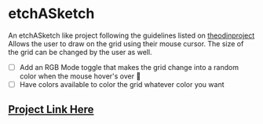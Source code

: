 # etchASketch

An etchASketch like project following the guidelines listed on [theodinproject](https://www.theodinproject.com/lessons/foundations-etch-a-sketch#assignment) <br/>
Allows the user to draw on the grid using their mouse cursor. The size of the grid can be changed by the user as well.

- [ ] Add an RGB Mode toggle that makes the grid change into a random color when the mouse hover's over :rainbow:
- [ ] Have colors available to color the grid whatever color you want

## [Project Link Here](https://danielpopovici745.github.io/etchASketch/)

